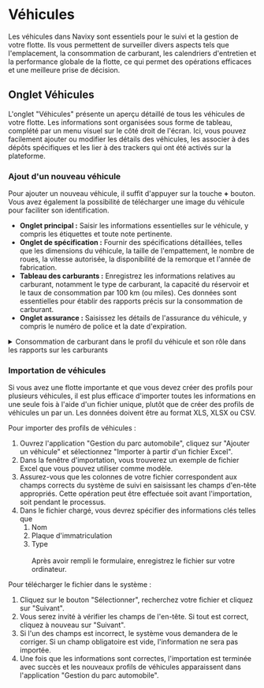 # Véhicules

Les véhicules dans Navixy sont essentiels pour le suivi et la gestion de votre flotte. Ils vous permettent de surveiller divers aspects tels que l'emplacement, la consommation de carburant, les calendriers d'entretien et la performance globale de la flotte, ce qui permet des opérations efficaces et une meilleure prise de décision.

## Onglet Véhicules

L'onglet "Véhicules" présente un aperçu détaillé de tous les véhicules de votre flotte. Les informations sont organisées sous forme de tableau, complété par un menu visuel sur le côté droit de l'écran. Ici, vous pouvez facilement ajouter ou modifier les détails des véhicules, les associer à des dépôts spécifiques et les lier à des trackers qui ont été activés sur la plateforme.

### Ajout d'un nouveau véhicule

Pour ajouter un nouveau véhicule, il suffit d'appuyer sur la touche **+** bouton. Vous avez également la possibilité de télécharger une image du véhicule pour faciliter son identification.

* **Onglet principal :** Saisir les informations essentielles sur le véhicule, y compris les étiquettes et toute note pertinente.
* **Onglet de spécification :** Fournir des spécifications détaillées, telles que les dimensions du véhicule, la taille de l'empattement, le nombre de roues, la vitesse autorisée, la disponibilité de la remorque et l'année de fabrication.
* **Tableau des carburants :** Enregistrez les informations relatives au carburant, notamment le type de carburant, la capacité du réservoir et le taux de consommation par 100 km (ou miles). Ces données sont essentielles pour établir des rapports précis sur la consommation de carburant.
* **Onglet assurance :** Saisissez les détails de l'assurance du véhicule, y compris le numéro de police et la date d'expiration.

<details>

<summary>Consommation de carburant dans le profil du véhicule et son rôle dans les rapports sur les carburants</summary>

Dans Navixy, la configuration du **Consommation de carburant** dans le profil du véhicule est une étape essentielle pour suivre et rendre compte de la consommation de carburant de votre flotte en fonction du kilométrage parcouru, sans avoir recours aux données OBDII ou à des capteurs de carburant spécialisés.

Ce paramètre est généralement défini en termes de litres par 100 kilomètres (L/100 km) ou de miles par gallon (MPG), selon les préférences régionales.

#### Comment la consommation de carburant est utilisée dans les rapports sur les carburants

1. **Estimation de la consommation de carburant :**\
   La valeur de la consommation de carburant saisie dans le profil du véhicule sert de référence pour estimer la consommation de carburant d'un véhicule sur une distance donnée. Par exemple, si un véhicule est réglé pour consommer 10 L/100 km, le système estimera qu'il consomme 10 litres de carburant pour 100 kilomètres parcourus.
2. **Calcul des coûts de carburant prévus :**\
   Navixy utilise le taux de consommation de carburant défini ainsi que le kilométrage enregistré pour calculer les frais de carburant prévus. En entrant le prix du litre ou du gallon dans les paramètres, le système peut générer des rapports qui estiment le montant que vous devriez dépenser en carburant, ce qui facilite l'établissement du budget et la planification financière.
3. **Comparaison avec les données réelles sur les carburants :**\
   Combiné aux données des capteurs de niveau de carburant, Navixy peut comparer la consommation de carburant estimée avec la consommation réelle. Cette comparaison permet d'identifier les écarts, tels que le vol de carburant, les inefficacités dans le comportement de conduite ou les problèmes liés au moteur du véhicule qui pourraient entraîner une consommation de carburant plus élevée que prévu.

</details>

### Importation de véhicules

Si vous avez une flotte importante et que vous devez créer des profils pour plusieurs véhicules, il est plus efficace d'importer toutes les informations en une seule fois à l'aide d'un fichier unique, plutôt que de créer des profils de véhicules un par un. Les données doivent être au format XLS, XLSX ou CSV.

Pour importer des profils de véhicules :

1. Ouvrez l'application "Gestion du parc automobile", cliquez sur "Ajouter un véhicule" et sélectionnez "Importer à partir d'un fichier Excel".
2. Dans la fenêtre d'importation, vous trouverez un exemple de fichier Excel que vous pouvez utiliser comme modèle.
3. Assurez-vous que les colonnes de votre fichier correspondent aux champs corrects du système de suivi en saisissant les champs d'en-tête appropriés. Cette opération peut être effectuée soit avant l'importation, soit pendant le processus.
4. Dans le fichier chargé, vous devrez spécifier des informations clés telles que
   1. Nom
   2. Plaque d'immatriculation
   3. Type\
      \
      Après avoir rempli le formulaire, enregistrez le fichier sur votre ordinateur.

Pour télécharger le fichier dans le système :

1. Cliquez sur le bouton "Sélectionner", recherchez votre fichier et cliquez sur "Suivant".
2. Vous serez invité à vérifier les champs de l'en-tête. Si tout est correct, cliquez à nouveau sur "Suivant".
3. Si l'un des champs est incorrect, le système vous demandera de le corriger. Si un champ obligatoire est vide, l'information ne sera pas importée.
4. Une fois que les informations sont correctes, l'importation est terminée avec succès et les nouveaux profils de véhicules apparaissent dans l'application "Gestion du parc automobile".
